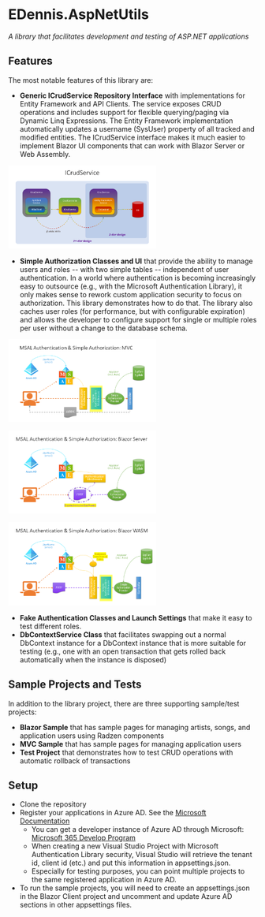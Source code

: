 # EDennis.AspNetUtils
*A library that facilitates development and testing of ASP.NET applications*

## Features
The most notable features of this library are:
- **Generic ICrudService Repository Interface** with implementations for Entity Framework and API Clients.  The service exposes CRUD operations and includes support for flexible querying/paging via Dynamic Linq Expressions.  The Entity Framework implementation automatically updates a username (SysUser) property of all tracked and modified entities.  The ICrudService interface makes it much easier to implement Blazor UI components that can work with Blazor Server or Web Assembly.

<img
  src="https://github.com/denmitchell/EDennis.AspNetUtils/blob/e34f71aba951afae58ab04f846948e82a1555fe0/ICrudService.png"
  alt="ICrudService"
  title="ICrudService"
  style="display: inline-block; margin: 0 auto; max-width: 300px">

- **Simple Authorization Classes and UI** that provide the ability to manage users and roles -- with two simple tables -- independent of user authentication.  In a world where authentication is becoming increasingly easy to outsource (e.g., with the Microsoft Authentication Library), it only makes sense to rework custom application security to focus on authorization.  This library demonstrates how to do that.  The library also caches user roles (for performance, but with configurable expiration) and allows the developer to configure support for single or multiple roles per user without a change to the database schema. 

<img
  src="https://github.com/denmitchell/EDennis.AspNetUtils/blob/948d417ead5b82281ea84c6514b099b496fb1650/SimpleAuthorizationMvc.PNG"
  alt="SimpleAuthorization for MVC"
  title="SimpleAuthorization for MVC"
  style="display: inline-block; margin: 0 auto; max-width: 300px">
  
<img
  src="https://github.com/denmitchell/EDennis.AspNetUtils/blob/948d417ead5b82281ea84c6514b099b496fb1650/SimpleAuthorizationBlazorServer.PNG"
  alt="SimpleAuthorization for Blazor Server"
  title="SimpleAuthorization for Blazor Server"
  style="display: inline-block; margin: 0 auto; max-width: 300px">

<img
  src="https://github.com/denmitchell/EDennis.AspNetUtils/blob/948d417ead5b82281ea84c6514b099b496fb1650/SimpleAuthorizationWasm.PNG"
  alt="SimpleAuthorization for Blazor Web Assembly"
  title="SimpleAuthorization for Blazor Web Assembly"
  style="display: inline-block; margin: 0 auto; max-width: 300px">
  
- **Fake Authentication Classes and Launch Settings** that make it easy to test different roles.
- **DbContextService Class** that facilitates swapping out a normal DbContext instance for a DbContext instance that is more suitable for testing (e.g., one with an open transaction that gets rolled back automatically when the instance is disposed)

## Sample Projects and Tests
In addition to the library project, there are three supporting sample/test projects:
- **Blazor Sample** that has sample pages for managing artists, songs, and application users using Radzen components
- **MVC Sample** that has sample pages for managing application users
- **Test Project** that demonstrates how to test CRUD operations with automatic rollback of transactions

## Setup
- Clone the repository
- Register your applications in Azure AD.  See the [Microsoft Documentation](https://learn.microsoft.com/en-us/azure/active-directory/develop/quickstart-register-app)
  - You can get a developer instance of Azure AD through Microsoft: [Microsoft 365 Develop Program](https://learn.microsoft.com/en-us/azure/active-directory/verifiable-credentials/how-to-create-a-free-developer-account)
  - When creating a new Visual Studio Project with Microsoft Authentication Library security, Visual Studio will retrieve the tenant id, client id (etc.) and put this information in appsettings.json.  
  - Especially for testing purposes, you can point multiple projects to the same registered application in Azure AD.
- To run the sample projects, you will need to create an appsettings.json in the Blazor Client project and uncomment and update Azure AD sections in other appsettings files.
